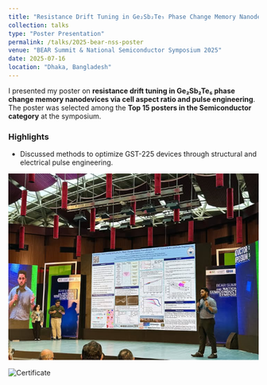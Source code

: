 ```yaml
---
title: "Resistance Drift Tuning in Ge₂Sb₂Te₅ Phase Change Memory Nanodevices via Cell Aspect Ratio and Pulse Engineering"
collection: talks
type: "Poster Presentation"
permalink: /talks/2025-bear-nss-poster
venue: "BEAR Summit & National Semiconductor Symposium 2025"
date: 2025-07-16
location: "Dhaka, Bangladesh"
---
```


I presented my poster on **resistance drift tuning in Ge₂Sb₂Te₅ phase change memory nanodevices via cell aspect ratio and pulse engineering**.  
The poster was selected among the **Top 15 posters in the Semiconductor category** at the symposium.  

### Highlights
- Discussed methods to optimize GST-225 devices through structural and electrical pulse engineering.  


![Poster Image](/images/image.jpg)


![Certificate](/images/cert.jpg)
